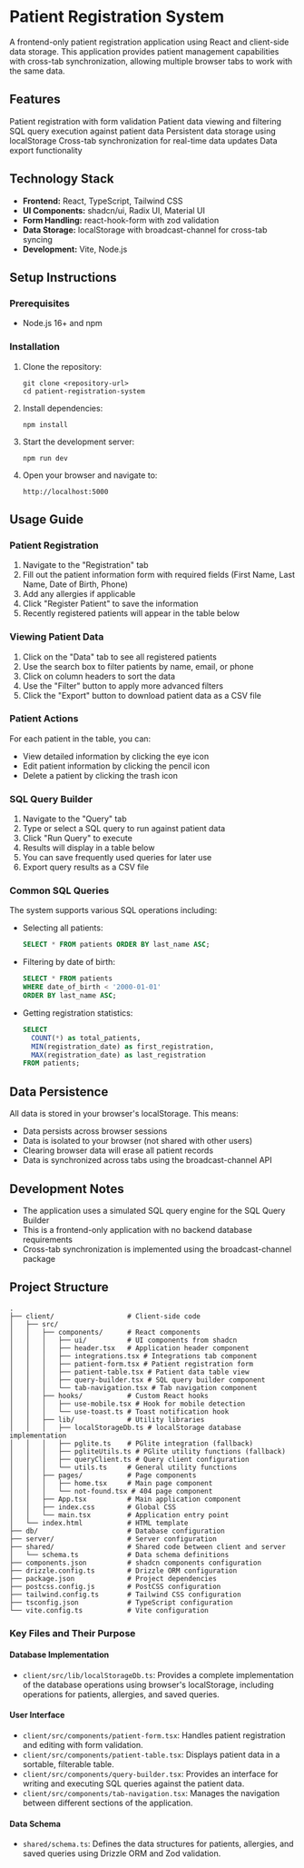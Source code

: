 # Patient Registration System

A frontend-only patient registration application using React and client-side data storage. This application provides patient management capabilities with cross-tab synchronization, allowing multiple browser tabs to work with the same data.

## Features

 Patient registration with form validation
 Patient data viewing and filtering
 SQL query execution against patient data
 Persistent data storage using localStorage
 Cross-tab synchronization for real-time data updates
 Data export functionality

## Technology Stack

- **Frontend:** React, TypeScript, Tailwind CSS
- **UI Components:** shadcn/ui, Radix UI, Material UI
- **Form Handling:** react-hook-form with zod validation
- **Data Storage:** localStorage with broadcast-channel for cross-tab syncing
- **Development:** Vite, Node.js

## Setup Instructions

### Prerequisites

- Node.js 16+ and npm

### Installation

1. Clone the repository:
   ```
   git clone <repository-url>
   cd patient-registration-system
   ```

2. Install dependencies:
   ```
   npm install
   ```

3. Start the development server:
   ```
   npm run dev
   ```

4. Open your browser and navigate to:
   ```
   http://localhost:5000
   ```

## Usage Guide

### Patient Registration

1. Navigate to the "Registration" tab
2. Fill out the patient information form with required fields (First Name, Last Name, Date of Birth, Phone)
3. Add any allergies if applicable
4. Click "Register Patient" to save the information
5. Recently registered patients will appear in the table below

### Viewing Patient Data

1. Click on the "Data" tab to see all registered patients
2. Use the search box to filter patients by name, email, or phone
3. Click on column headers to sort the data
4. Use the "Filter" button to apply more advanced filters
5. Click the "Export" button to download patient data as a CSV file

### Patient Actions

For each patient in the table, you can:
- View detailed information by clicking the eye icon
- Edit patient information by clicking the pencil icon
- Delete a patient by clicking the trash icon

### SQL Query Builder

1. Navigate to the "Query" tab
2. Type or select a SQL query to run against patient data
3. Click "Run Query" to execute
4. Results will display in a table below
5. You can save frequently used queries for later use
6. Export query results as a CSV file

### Common SQL Queries

The system supports various SQL operations including:

- Selecting all patients:
  ```sql
  SELECT * FROM patients ORDER BY last_name ASC;
  ```

- Filtering by date of birth:
  ```sql
  SELECT * FROM patients 
  WHERE date_of_birth < '2000-01-01' 
  ORDER BY last_name ASC;
  ```

- Getting registration statistics:
  ```sql
  SELECT 
    COUNT(*) as total_patients,
    MIN(registration_date) as first_registration,
    MAX(registration_date) as last_registration
  FROM patients;
  ```

## Data Persistence

All data is stored in your browser's localStorage. This means:

- Data persists across browser sessions
- Data is isolated to your browser (not shared with other users)
- Clearing browser data will erase all patient records
- Data is synchronized across tabs using the broadcast-channel API

## Development Notes

- The application uses a simulated SQL query engine for the SQL Query Builder
- This is a frontend-only application with no backend database requirements
- Cross-tab synchronization is implemented using the broadcast-channel package

## Project Structure

```
.
├── client/                  # Client-side code
│   ├── src/
│   │   ├── components/      # React components
│   │   │   ├── ui/          # UI components from shadcn
│   │   │   ├── header.tsx   # Application header component
│   │   │   ├── integrations.tsx # Integrations tab component
│   │   │   ├── patient-form.tsx # Patient registration form
│   │   │   ├── patient-table.tsx # Patient data table view
│   │   │   ├── query-builder.tsx # SQL query builder component
│   │   │   └── tab-navigation.tsx # Tab navigation component
│   │   ├── hooks/           # Custom React hooks
│   │   │   ├── use-mobile.tsx # Hook for mobile detection
│   │   │   └── use-toast.ts # Toast notification hook
│   │   ├── lib/             # Utility libraries
│   │   │   ├── localStorageDb.ts # localStorage database implementation
│   │   │   ├── pglite.ts    # PGlite integration (fallback)
│   │   │   ├── pgliteUtils.ts # PGlite utility functions (fallback)
│   │   │   ├── queryClient.ts # Query client configuration
│   │   │   └── utils.ts     # General utility functions
│   │   ├── pages/           # Page components
│   │   │   ├── home.tsx     # Main page component
│   │   │   └── not-found.tsx # 404 page component
│   │   ├── App.tsx          # Main application component
│   │   ├── index.css        # Global CSS
│   │   └── main.tsx         # Application entry point
│   └── index.html           # HTML template
├── db/                      # Database configuration
├── server/                  # Server configuration
├── shared/                  # Shared code between client and server
│   └── schema.ts            # Data schema definitions
├── components.json          # shadcn components configuration
├── drizzle.config.ts        # Drizzle ORM configuration
├── package.json             # Project dependencies
├── postcss.config.js        # PostCSS configuration
├── tailwind.config.ts       # Tailwind CSS configuration
├── tsconfig.json            # TypeScript configuration
└── vite.config.ts           # Vite configuration
```

### Key Files and Their Purpose

#### Database Implementation

- `client/src/lib/localStorageDb.ts`: Provides a complete implementation of the database operations using browser's localStorage, including operations for patients, allergies, and saved queries.

#### User Interface

- `client/src/components/patient-form.tsx`: Handles patient registration and editing with form validation.
- `client/src/components/patient-table.tsx`: Displays patient data in a sortable, filterable table.
- `client/src/components/query-builder.tsx`: Provides an interface for writing and executing SQL queries against the patient data.
- `client/src/components/tab-navigation.tsx`: Manages the navigation between different sections of the application.

#### Data Schema

- `shared/schema.ts`: Defines the data structures for patients, allergies, and saved queries using Drizzle ORM and Zod validation.


